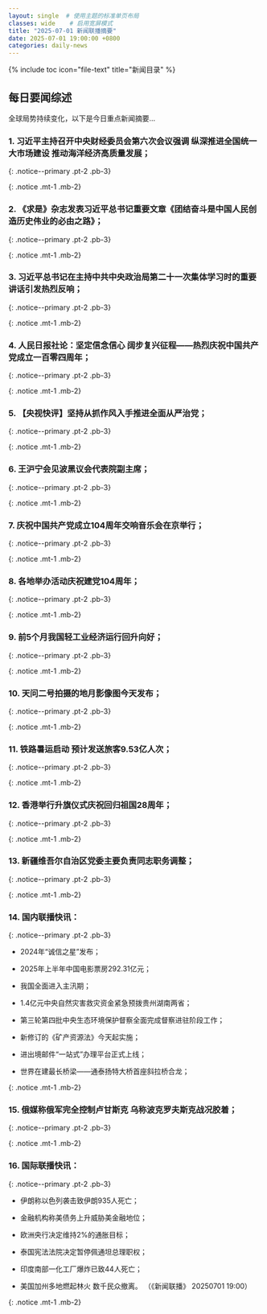 ```yaml
---
layout: single  # 使用主题的标准单页布局
classes: wide    # 启用宽屏模式
title: "2025-07-01 新闻联播摘要"
date: 2025-07-01 19:00:00 +0800
categories: daily-news
---
```


{% include toc icon="file-text" title="新闻目录" %}
   
## 每日要闻综述

全球局势持续变化，以下是今日重点新闻摘要...

### 1. 习近平主持召开中央财经委员会第六次会议强调 纵深推进全国统一大市场建设 推动海洋经济高质量发展； 

{: .notice--primary .pt-2 .pb-3}

{: .notice .mt-1 .mb-2}

### 2. 《求是》杂志发表习近平总书记重要文章《团结奋斗是中国人民创造历史伟业的必由之路》； 

{: .notice--primary .pt-2 .pb-3}

{: .notice .mt-1 .mb-2}

### 3. 习近平总书记在主持中共中央政治局第二十一次集体学习时的重要讲话引发热烈反响； 

{: .notice--primary .pt-2 .pb-3}

{: .notice .mt-1 .mb-2}

### 4. 人民日报社论：坚定信念信心 阔步复兴征程——热烈庆祝中国共产党成立一百零四周年； 

{: .notice--primary .pt-2 .pb-3}

{: .notice .mt-1 .mb-2}

### 5. 【央视快评】坚持从抓作风入手推进全面从严治党； 

{: .notice--primary .pt-2 .pb-3}

{: .notice .mt-1 .mb-2}

### 6. 王沪宁会见波黑议会代表院副主席； 

{: .notice--primary .pt-2 .pb-3}

{: .notice .mt-1 .mb-2}

### 7. 庆祝中国共产党成立104周年交响音乐会在京举行； 

{: .notice--primary .pt-2 .pb-3}

{: .notice .mt-1 .mb-2}

### 8. 各地举办活动庆祝建党104周年； 

{: .notice--primary .pt-2 .pb-3}

{: .notice .mt-1 .mb-2}

### 9. 前5个月我国轻工业经济运行回升向好； 

{: .notice--primary .pt-2 .pb-3}

{: .notice .mt-1 .mb-2}

### 10. 天问二号拍摄的地月影像图今天发布； 

{: .notice--primary .pt-2 .pb-3}

{: .notice .mt-1 .mb-2}

### 11. 铁路暑运启动 预计发送旅客9.53亿人次； 

{: .notice--primary .pt-2 .pb-3}

{: .notice .mt-1 .mb-2}

### 12. 香港举行升旗仪式庆祝回归祖国28周年； 

{: .notice--primary .pt-2 .pb-3}

{: .notice .mt-1 .mb-2}

### 13. 新疆维吾尔自治区党委主要负责同志职务调整； 

{: .notice--primary .pt-2 .pb-3}

{: .notice .mt-1 .mb-2}

### 14. 国内联播快讯： 

{: .notice--primary .pt-2 .pb-3}

- 2024年“诚信之星”发布；

- 2025年上半年中国电影票房292.31亿元；

- 我国全面进入主汛期；

- 1.4亿元中央自然灾害救灾资金紧急预拨贵州湖南两省；

- 第三轮第四批中央生态环境保护督察全面完成督察进驻阶段工作；

- 新修订的《矿产资源法》今天起实施；

- 进出境邮件“一站式”办理平台正式上线；

- 世界在建最长桥梁——通泰扬特大桥首座斜拉桥合龙；

{: .notice .mt-1 .mb-2}

### 15. 俄媒称俄军完全控制卢甘斯克 乌称波克罗夫斯克战况胶着； 

{: .notice--primary .pt-2 .pb-3}

{: .notice .mt-1 .mb-2}

### 16. 国际联播快讯： 

{: .notice--primary .pt-2 .pb-3}

- 伊朗称以色列袭击致伊朗935人死亡；

- 金融机构称美债务上升威胁美金融地位；

- 欧洲央行决定维持2%的通胀目标；

- 泰国宪法法院决定暂停佩通坦总理职权；

- 印度南部一化工厂爆炸已致44人死亡；

- 美国加州多地燃起林火 数千民众撤离。 （《新闻联播》 20250701 19:00）

{: .notice .mt-1 .mb-2}